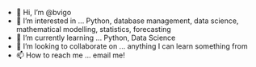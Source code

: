 - 👋 Hi, I’m @bvigo
- 👀 I’m interested in ... Python, database management, data science, mathematical modelling, statistics, forecasting
- 🌱 I’m currently learning ... Python, Data Science
- 💞️ I’m looking to collaborate on ... anything I can learn something from
- 📫 How to reach me ... email me!

<!---
bvigo/bvigo is a ✨ special ✨ repository because its `README.md` (this file) appears on your GitHub profile.
You can click the Preview link to take a look at your changes.
--->
